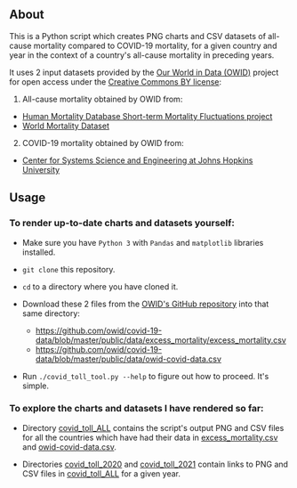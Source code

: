 ## About

This is a Python script which creates PNG charts and CSV datasets of all-cause mortality compared to COVID-19 mortality, 
for a given country and year in the context of a country's all-cause mortality in preceding years.

It uses 2 input datasets provided by the [Our World in Data (OWID)](https://ourworldindata.org/) project for open access
under the [Creative Commons BY license](https://creativecommons.org/licenses/by/4.0/):

1. All-cause mortality obtained by OWID from:
  - [Human Mortality Database Short-term Mortality Fluctuations project](https://www.mortality.org)
  - [World Mortality Dataset](https://github.com/akarlinsky/world_mortality)
2. COVID-19 mortality obtained by OWID from:
  - [Center for Systems Science and Engineering at Johns Hopkins University](https://github.com/CSSEGISandData/COVID-19)

## Usage

### To render up-to-date charts and datasets yourself:

- Make sure you have `Python 3` with `Pandas` and `matplotlib` libraries installed.

- `git clone` this repository.

- `cd` to a directory where you have cloned it.

- Download these 2 files from the [OWID's GitHub repository](https://github.com/owid/covid-19-data) into that same 
  directory: 
  - https://github.com/owid/covid-19-data/blob/master/public/data/excess_mortality/excess_mortality.csv
  - https://github.com/owid/covid-19-data/blob/master/public/data/owid-covid-data.csv

- Run `./covid_toll_tool.py --help` to figure out how to proceed. It's simple.

### To explore the charts and datasets I have rendered so far:

- Directory [covid_toll_ALL](covid_toll_ALL) contains the script's output PNG and CSV files for all the countries which 
  have had their data in
  [excess_mortality.csv](https://github.com/owid/covid-19-data/blob/master/public/data/excess_mortality/excess_mortality.csv)
  and [owid-covid-data.csv](https://github.com/owid/covid-19-data/blob/master/public/data/owid-covid-data.csv).
  
- Directories [covid_toll_2020](covid_toll_2020) and [covid_toll_2021](covid_toll_2021) contain links to PNG and CSV 
  files in [covid_toll_ALL](covid_toll_ALL) for a given year.
